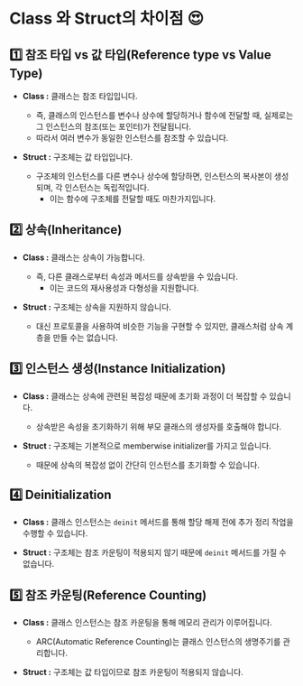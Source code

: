 # Class 와 Struct의 차이점 😍

## 1️⃣ 참조 타입 vs 값 타입(Reference type vs Value Type)

- **Class :** 클래스는 참조 타입입니다.
    - 즉, 클래스의 인스턴스를 변수나 상수에 할당하거나 함수에 전달할 때, 실제로는 그 인스턴스의 참조(또는 포인터)가 전달됩니다.
    - 따라서 여러 변수가 동일한 인스턴스를 참조할 수 있습니다.

- **Struct :** 구조체는 값 타입입니다.
    - 구조체의 인스턴스를 다른 변수나 상수에 할당하면, 인스턴스의 복사본이 생성되며, 각 인스턴스는 독립적입니다.
        - 이는 함수에 구조체를 전달할 때도 마찬가지입니다.

## 2️⃣ 상속(Inheritance)

- **Class :** 클래스는 상속이 가능합니다.
    - 즉, 다른 클래스로부터 속성과 메서드를 상속받을 수 있습니다.
        - 이는 코드의 재사용성과 다형성을 지원합니다.

- **Struct :** 구조체는 상속을 지원하지 않습니다.
    - 대신 프로토콜을 사용하여 비슷한 기능을 구현할 수 있지만, 클래스처럼 상속 계층을 만들 수는 없습니다.

## 3️⃣ 인스턴스 생성(Instance Initialization)

- **Class :** 클래스는 상속에 관련된 복잡성 때문에 초기화 과정이 더 복잡할 수 있습니다.
    - 상속받은 속성을 초기화하기 위해 부모 클래스의 생성자를 호출해야 합니다.

- **Struct :** 구조체는 기본적으로 memberwise initializer를 가지고 있습니다.
    - 때문에 상속의 복잡성 없이 간단히 인스턴스를 초기화할 수 있습니다.

## 4️⃣ Deinitialization

- **Class :** 클래스 인스턴스는 `deinit` 메서드를 통해 할당 해제 전에 추가 정리 작업을 수행할 수 있습니다.

- **Struct :** 구조체는 참조 카운팅이 적용되지 않기 때문에 `deinit` 메서드를 가질 수 없습니다.

## 5️⃣ 참조 카운팅(Reference Counting)

- **Class :** 클래스 인스턴스는 참조 카운팅을 통해 메모리 관리가 이루어집니다.
    - ARC(Automatic Reference Counting)는 클래스 인스턴스의 생명주기를 관리합니다.

- **Struct :** 구조체는 값 타입이므로 참조 카운팅이 적용되지 않습니다.
